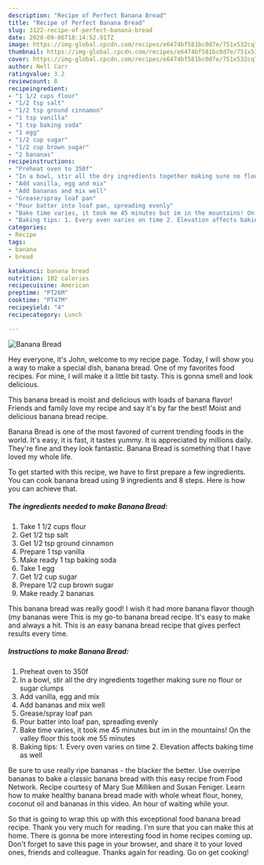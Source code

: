 ```yaml
---
description: "Recipe of Perfect Banana Bread"
title: "Recipe of Perfect Banana Bread"
slug: 3122-recipe-of-perfect-banana-bread
date: 2020-09-06T18:14:52.917Z
image: https://img-global.cpcdn.com/recipes/e6474bf581bc0d7e/751x532cq70/banana-bread-recipe-main-photo.jpg
thumbnail: https://img-global.cpcdn.com/recipes/e6474bf581bc0d7e/751x532cq70/banana-bread-recipe-main-photo.jpg
cover: https://img-global.cpcdn.com/recipes/e6474bf581bc0d7e/751x532cq70/banana-bread-recipe-main-photo.jpg
author: Nell Carr
ratingvalue: 3.2
reviewcount: 8
recipeingredient:
- "1 1/2 cups flour"
- "1/2 tsp salt"
- "1/2 tsp ground cinnamon"
- "1 tsp vanilla"
- "1 tsp baking soda"
- "1 egg"
- "1/2 cup sugar"
- "1/2 cup brown sugar"
- "2 bananas"
recipeinstructions:
- "Preheat oven to 350f"
- "In a bowl, stir all the dry ingredients together making sure no flour or sugar clumps"
- "Add vanilla, egg and mix"
- "Add bananas and mix well"
- "Grease/spray loaf pan"
- "Pour batter into loaf pan, spreading evenly"
- "Bake time varies, it took me 45 minutes but im in the mountains! On the valley floor this took me 55 minutes"
- "Baking tips: 1. Every oven varies on time 2. Elevation affects baking time as well"
categories:
- Recipe
tags:
- banana
- bread

katakunci: banana bread 
nutrition: 102 calories
recipecuisine: American
preptime: "PT26M"
cooktime: "PT47M"
recipeyield: "4"
recipecategory: Lunch

---
```



![Banana Bread](https://img-global.cpcdn.com/recipes/e6474bf581bc0d7e/751x532cq70/banana-bread-recipe-main-photo.jpg)

Hey everyone, it's John, welcome to my recipe page. Today, I will show you a way to make a special dish, banana bread. One of my favorites food recipes. For mine, I will make it a little bit tasty. This is gonna smell and look delicious.

This banana bread is moist and delicious with loads of banana flavor! Friends and family love my recipe and say it&#39;s by far the best! Moist and delicious banana bread recipe.

Banana Bread is one of the most favored of current trending foods in the world. It's easy, it is fast, it tastes yummy. It is appreciated by millions daily. They're fine and they look fantastic. Banana Bread is something that I have loved my whole life.


To get started with this recipe, we have to first prepare a few ingredients. You can cook banana bread using 9 ingredients and 8 steps. Here is how you can achieve that.

<!--inarticleads1-->

##### The ingredients needed to make Banana Bread:

1. Take 1 1/2 cups flour
1. Get 1/2 tsp salt
1. Get 1/2 tsp ground cinnamon
1. Prepare 1 tsp vanilla
1. Make ready 1 tsp baking soda
1. Take 1 egg
1. Get 1/2 cup sugar
1. Prepare 1/2 cup brown sugar
1. Make ready 2 bananas


This banana bread was really good! I wish it had more banana flavor though (my bananas were This is my go-to banana bread recipe. It&#39;s easy to make and always a hit. This is an easy banana bread recipe that gives perfect results every time. 

<!--inarticleads2-->

##### Instructions to make Banana Bread:

1. Preheat oven to 350f
1. In a bowl, stir all the dry ingredients together making sure no flour or sugar clumps
1. Add vanilla, egg and mix
1. Add bananas and mix well
1. Grease/spray loaf pan
1. Pour batter into loaf pan, spreading evenly
1. Bake time varies, it took me 45 minutes but im in the mountains! On the valley floor this took me 55 minutes
1. Baking tips: 1. Every oven varies on time 2. Elevation affects baking time as well


Be sure to use really ripe bananas - the blacker the better. Use overripe bananas to bake a classic banana bread with this easy recipe from Food Network. Recipe courtesy of Mary Sue Milliken and Susan Feniger. Learn how to make healthy banana bread made with whole wheat flour, honey, coconut oil and bananas in this video. An hour of waiting while your. 

So that is going to wrap this up with this exceptional food banana bread recipe. Thank you very much for reading. I'm sure that you can make this at home. There is gonna be more interesting food in home recipes coming up. Don't forget to save this page in your browser, and share it to your loved ones, friends and colleague. Thanks again for reading. Go on get cooking!

